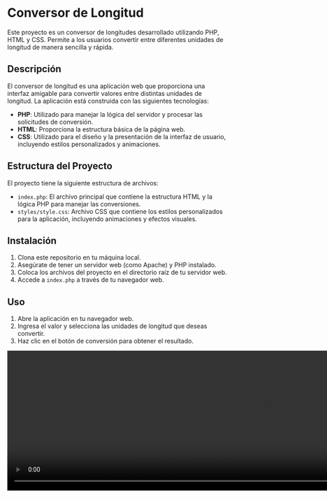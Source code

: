 # Conversor de Longitud

Este proyecto es un conversor de longitudes desarrollado utilizando PHP, HTML y CSS. Permite a los usuarios convertir entre diferentes unidades de longitud de manera sencilla y rápida.

## Descripción

El conversor de longitud es una aplicación web que proporciona una interfaz amigable para convertir valores entre distintas unidades de longitud. La aplicación está construida con las siguientes tecnologías:

- **PHP**: Utilizado para manejar la lógica del servidor y procesar las solicitudes de conversión.
- **HTML**: Proporciona la estructura básica de la página web.
- **CSS**: Utilizado para el diseño y la presentación de la interfaz de usuario, incluyendo estilos personalizados y animaciones.

## Estructura del Proyecto

El proyecto tiene la siguiente estructura de archivos:

- `index.php`: El archivo principal que contiene la estructura HTML y la lógica PHP para manejar las conversiones.
- `styles/style.css`: Archivo CSS que contiene los estilos personalizados para la aplicación, incluyendo animaciones y efectos visuales.

## Instalación

1. Clona este repositorio en tu máquina local.
2. Asegúrate de tener un servidor web (como Apache) y PHP instalado.
3. Coloca los archivos del proyecto en el directorio raíz de tu servidor web.
4. Accede a `index.php` a través de tu navegador web.

## Uso

1. Abre la aplicación en tu navegador web.
2. Ingresa el valor y selecciona las unidades de longitud que deseas convertir.
3. Haz clic en el botón de conversión para obtener el resultado.

<div style="text-align: center;">
  <video width="1200" height="320" autoplay loop muted>
    <source src="https://github.com/user-attachments/assets/5674e598-c751-4a23-9022-e892caa68954" type="video/mp4">
    Tu navegador no soporta el elemento de video.
  </video>
</div>
